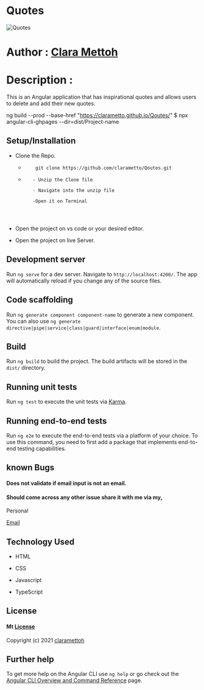 # Quotes

![Quotes](https://images2.imgbox.com/2b/f1/wtfxf6Tr_o.png)


# Author :  [Clara Mettoh ](https://clarametto.github.io/My-PORTFOLIO/)


# Description : 
This is an Angular application that has inspirational quotes and allows users to delete and add their new quotes.


ng build --prod --base-href "https://clarametto.github.io/Qoutes/" 
$ npx angular-cli-ghpages --dir=dist/Project-name



## **Setup/Installation**

* Clone the Repo.
    * ```
          git clone https://github.com/clarametto/Qoutes.git

      ```

     * ```
          - Unzip the Clone file

          - Navigate into the unzip file

          -Open it on Terminal

    
           
* Open the project on vs code or your desired editor.

* Open the project on live Server.

## Development server

Run `ng serve` for a dev server. Navigate to `http://localhost:4200/`. The app will automatically reload if you change any of the source files.

## Code scaffolding

Run `ng generate component component-name` to generate a new component. You can also use `ng generate directive|pipe|service|class|guard|interface|enum|module`.

## Build

Run `ng build` to build the project. The build artifacts will be stored in the `dist/` directory.

## Running unit tests

Run `ng test` to execute the unit tests via [Karma](https://karma-runner.github.io).

## Running end-to-end tests

Run `ng e2e` to execute the end-to-end tests via a platform of your choice. To use this command, you need to first add a package that implements end-to-end testing capabilities.






##  **known Bugs**
#### Does not validate if email input is not an email.
#### Should come across any other issue share it with me via my,

Personal

[Email](clara.metto@student.moringaschool.com)

## **Technology Used**
 * HTML

* CSS

* Javascript

* TypeScript


## **License**

#### Mt [**License**](https://choosealicense.com/licenses/mit/)

Copyright (c) 2021 [claramettoh](https://clarametto.github.io/My-PORTFOLIO/)

## Further help

To get more help on the Angular CLI use `ng help` or go check out the [Angular CLI Overview and Command Reference](https://angular.io/cli) page.
